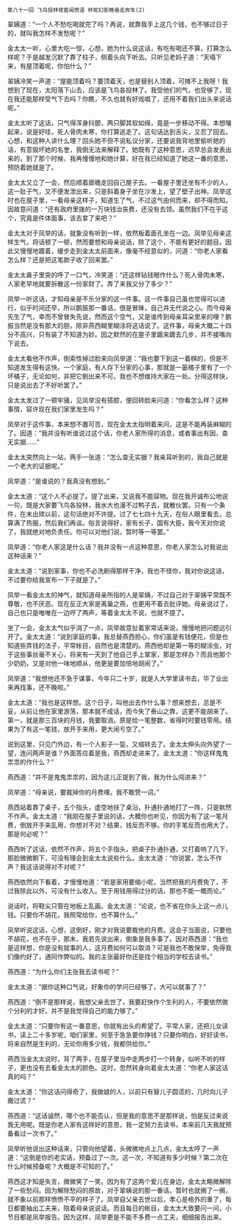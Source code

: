     第八十一回 飞鸟投林夜窗闻愤语 杯蛇幻影晚巷走奔车(2) 

   翠姨道：“一个人不愁吃喝就完了吗？再说，就靠我手上这几个钱，也不够过日子的，就叫我怎样不发愁呢？”

   金太太一听，心里大吃一惊，心想，她为什么说这话，有吃有喝还不算，打算怎么样呢？于是越发沉默了靠了柱子，侧着头向下听去。只听见老妈子道：“天塌下来，有屋顶着呢，你怕什么？”

   翠姨冷笑一声道：“屋能顶着吗？要顶着天，也是替别人顶着，可摊不上我呀！我想到了现在，太阳落下山去，应该是飞鸟各投林了。我受他们的气，也受够了，现在我还能那样受气下去吗？你瞧，不久也就有好戏唱了，还用不着我们出头来说话呢。”

   金太太听了这话，只气得浑身抖颤，两只脚其软如绵，竟是一步移动不得。本想嚷起来，说是好哇，死人骨肉未寒，你打算逃走了。这句话达到舌尖，又忍了回去。心想，和这种人讲什么理？回头她不但不说私议分家，还要说我背地里偷听她的话，有意毁坏她的名誉，我倒无法来解释了。她既有了这种意思，迟早总会发表出来的，到了那个时候，我再慢慢地和她计算，好在我已经知道了她这一番的意思，预防着她就是了。

   金太太又立了一会，然后顺着廊檐走回自己屋子去。一看屋子里还坐有不少的人，这一肚子气，又不便发泄出来，只是斜着身子坐在沙发上，望了壁子出神。凤举这时也在屋子里，一看母亲这样子，知道生了气，不过这气由何而来，却不得而知。因故意问道：“还有政府里拨的一万块钱治丧费，还没有去领。虽然我们不在乎这个，究竟是件体面事，该去拿了来吧？”

   金太太对于凤举的话，就象没有听到一样，依然板着面孔坐在一边。凤举见母亲这样生气，将话顿了一顿，然而要想和母亲说话，除了这个，不能有更好的题目。因此又慢慢地踱着，缓步走到金太太前面来，像毫不经意似的，问道：“你老人家看怎么样？还是把这笔款子收了回来罢。”

   金太太鼻子里突的呼了一口气，冷笑道：“还这样钻钱眼作什么？死人骨肉未寒，人家老早地就要拆散这一份家财了。弄了来我又分了多少？”

   凤举一听这话，才知母亲是不乐分家的这一件事。这一件事自己虽也觉得可以进行，似乎时间还早，所以鹏振那一番话，很是冒昧，自己并无代说之心。而今母亲先生了气，幸而不曾冒失先说，然而这个空气，又是谁传到母亲耳朵里来的哩？鹏振当然是没有那大的胆，除非燕西糊里糊涂将这话说了。这件事，母亲大概二十四分不高兴，只有装了不知道为妙。因之默然的在屋子里踱来踱去几步，并不接嘴向下说去。

   金太太看他不作声，倒索性掉过脸来向凤举道：“我也要下到这一着棋的，但是不知道发生得有这快。一个家庭，有人存下分家的心事，那就是一篓橘子里有了一个坏橘子，无论如何，非把它剔出来不可。我也不想维持大家在一处。分得这样快，只是说出去了不好听罢了。”

   金太太发过了一顿牢骚，见凤举没有搭腔，便回转脸来问道：“你看怎么样？这种事情，容许现在我们家里发生吗？”

   凤举对于这件事，本来想不置可否，现在金太太指明着来问，这是不能再装麻糊的了。因道：“我并没有听谁说过这个话，你老人家所得的消息，或者事出有因，查无实据……”

   金太太突然向上一站，两手一张道：“怎么查无实据？我亲耳听到的，我自己就是一个老大的证据呢。”

   凤举道：“是谁说的？我真没有想到。”

   金太太道：“这个人不必提了。提了出来，又说我不能容物。现在我开诚布公地说一句，既是大家要飞鸟各投林，我水大也漫不过鸭子去，就散伙罢。只有一个条件，在未出殡以前，这句话绝对不许提。过了七七四十九天，在俗人眼里看去，总算满了热服，然后我们再谈。俗言说得好，家有长子，国有大臣，我今天对你说了，我就绝对地负责任。你可以对他们说，暂时等一等罢。”

   凤举道：“你老人家这是什么话？我并没有一点这种意思，你老人家怎么对我说出这种话来？”

   金太太道：“说到家事，你也不必洗刷得那样干净，我也不怪你，我对你说这话，不过要你给我宣布一下子就是了。”

   凤举一看金太太的神气，就知道母亲所指的人是翠姨，不过自己对于翠姨平常既不尊敬，也不厌恶。现在反正大家是离巢之燕，也更用不着去批评她。母亲说过了，自己也只是唯唯在一边哼了两声，等着金太太不说，也就不提了。

   坐了一会，金太太气似乎消了一点，凤举故意扯着家常话来说，慢慢地把问题远引开了。金太太道：“说到家庭的事，我总替燕西担心，你们虽是有钱便花，但是也知道些弄钱的法子，平常帐目，自然也是清楚的。燕西他却是第一等的糊涂虫，对于这些事丝毫不关心，将来有一天到了他自己手上掌家，那是怎样办？而且他那个少奶奶，又是对他一味地顺从，他更是要加倍地胡闹了。”

   凤举道：“我想他还不急于谋事，今年只二十岁，就是入大学里读书去，毕了业出来再找事，还不晚啦。”

   金太太道：“我也是这样想。这个日子，叫他出去作什么事？想来想去，总是不妥。从前让他在家里游荡，那本就不成话，而今失了泰山之靠，这更不能胡来了。第一，就是那三百块的月钱，我要取消。原是给一笔整数，省得时时要钱零用。结果为了有这一笔钱，放开手来用，更大闹亏空了。”

   说到这里，只见门外边，有一个人影子一踅，又缩转去了。金太太伸头向外望了一望，连问两声是谁？外面答应着是我，燕西却走进来了。金太太道：“你这样鬼鬼祟祟的作什么？”

   燕西道：“并不是鬼鬼祟祟的，因为这儿正提到了我，我为什么闯进来？”

   凤举道：“母亲说，要裁掉你的月费哩。我不敢赞一词。”

   燕西站着靠了桌子，五个指头，虚空地扶了桌沿，扑通扑通地打了一阵，只是默然不作声。金太太道：“我刚在屋子里说的话，大概你也听见，你因为有了这一笔月费，倒放开手来乱用，你想对不对？结果，钱反而不够。你的手笔反而也用大了，那是何必呢？”

   燕西听了这话，依然不作声，将五个手指头，把桌子扑通扑通，又打着响了几下，那脸微微朝下，可没有理会到金太太说些什么。金太太道：“你说罢，怎么不作声？我这话说得对不对呢？”

   燕西依然向下看着，才慢慢地道：“若是家用要缩小呢，当然把我的月费免了，不过我除此以外，可没有什么收入。至于用钱用得过分的话，那也不能一概而论。”

   说话时，将鞋尖只管在地板上乱画。金太太道：“论说，也不省在你头上这一点儿钱。只要你不胡花，我照常给你，也不算什么。”

   凤举听说这话，心想，这倒好，刚才对我说要裁他的月费。这会子当面说，只要他不胡花，也不在乎，那末，我若先说出来，倒象是我多事了。因对燕西道：“我也是这样想，你是没有就事的人，这月费如何可以取消？可是我也不敢保举，免得我们像约好了，通同作弊似的。我的主张最好你还是找个相当的学校去读书。”

   燕西道：“为什么你们主张我去读书呢？”

   金太太道：“据你这种口气说，好象你的学问已经够了，大可以就事了？”

   燕西道：“倒不是那样说，我想父亲去世了，我要赶快作个生利的人，不要依然做个分利的才好。并不是我觉得自己的能力够了。”

   金太太道：“只要你有这一番意思，你就有出头的希望了。平常人家，还把儿女读书，读上二十多岁呢，咱们家里，何至于急急要你挣钱？只要你明白，好好读书，将来自然是生利的，无论你用多少钱，我都供给你。”

   燕西当金太太说时，背了两手，在屋子里当中走两步打一个转身，似听不听的样子，更也没有去看金太太的颜色。这时，忽然转身向着金太太道：“你老人家这话真的吗？”

   金太太道：“你这话问得奇了，我做娘的人，以前只有替儿子圆谎的，几时向儿子撒过谎？”

   燕西道：“这话诚然，哪个也不能否认，但是我的意思不是那样说，怕是反过来说我无用呢。既是你老人家有这样好的意思，我一定努力去读书，本来前几天我就预备看过一次书了。”

   凤举听他说出这种话来，只管向他望着，头微微地点上几点，金太太哼了一声道：“这倒是你的老实话，预备过了一次。这一次，不知道有多少时候？第二次在什么时候预备呢？大概是不可知的了。”

   燕西这才知是失言，微微笑了一笑。因为有了这两个爱儿在身边，金太太略微解除了一些愁闷。因为解除愁闷的原故，对于翠姨说的那一番话，暂时也就搁了一搁，就不象以前那样愤愤不平的样子了。凤举自父亲去世以后，孝心是格外的重了，每日都要抽出工夫来，陪着母亲说说话。而且每日的帐目，金太太大致要问一问，小节目都是凤举报告。因为这样，凤举更是不能不多费一点工夫，细细报告出来。

